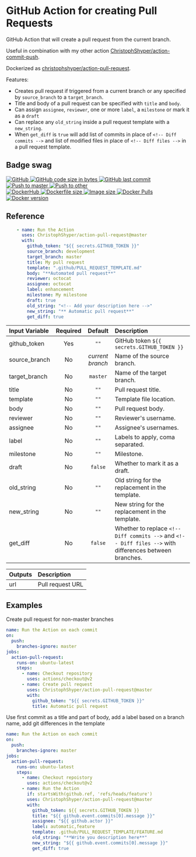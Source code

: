 # GitHub Action for creating Pull Requests

GitHub Action that will create a pull request from the current branch.

Useful in combination with my other action [ChristophShyper/action-commit-push](https://github.com/ChristophShyper/action-commit-push).

Dockerized as [christophshyper/action-pull-request](https://hub.docker.com/repository/docker/christophshyper/action-pull-request).

Features:
* Creates pull request if triggered from a current branch or any specified by `source_branch` to a `target_branch`.
* Title and body of a pull request can be specified with `title` and `body`.
* Can assign `assignee`, `reviewer`, one or more `label`, a `milestone` or mark it as a `draft`
* Can replace any `old_string` inside a pull request template with a `new_string`.
* When `get_diff` is `true` will add list of commits in place of `<!-- Diff commits -->` and list of modified files in place of `<!-- Diff files -->` in a pull request template.


## Badge swag
[
![GitHub](https://img.shields.io/badge/github-ChristophShyper%2Faction--pull--request-brightgreen.svg?style=flat-square&logo=github)
![GitHub code size in bytes](https://img.shields.io/github/languages/code-size/christophshyper/action-pull-request?color=brightgreen&label=Code%20size&style=flat-square&logo=github)
![GitHub last commit](https://img.shields.io/github/last-commit/christophshyper/action-pull-request?color=brightgreen&label=Last%20commit&style=flat-square&logo=github)
](https://github.com/christophshyper/action-pull-request "shields.io")
[![Push to master](https://img.shields.io/github/workflow/status/christophshyper/action-pull-request/Push%20to%20master?color=brightgreen&label=Master%20branch&logo=github&style=flat-square)
](https://github.com/ChristophShyper/action-pull-request/actions?query=workflow%3A%22Push+to+master%22)
[![Push to other](https://img.shields.io/github/workflow/status/christophshyper/action-pull-request/Push%20to%20other?color=brightgreen&label=Pull%20requests&logo=github&style=flat-square)
](https://github.com/ChristophShyper/action-pull-request/actions?query=workflow%3A%22Push+to+other%22)
<br>
[
![DockerHub](https://img.shields.io/badge/docker-christophshyper%2Faction--pull--request-blue.svg?style=flat-square&logo=docker)
![Dockerfile size](https://img.shields.io/github/size/christophshyper/action-pull-request/Dockerfile?label=Dockerfile%20size&style=flat-square&logo=docker)
![Image size](https://img.shields.io/docker/image-size/christophshyper/action-pull-request/latest?label=Image%20size&style=flat-square&logo=docker)
![Docker Pulls](https://img.shields.io/docker/pulls/christophshyper/action-pull-request?color=blue&label=Pulls&logo=docker&style=flat-square)
![Docker version](https://img.shields.io/docker/v/christophshyper/action-pull-request?color=blue&label=Version&logo=docker&style=flat-square)
](https://hub.docker.com/r/christophshyper/action-pull-request "shields.io")


## Reference

```yaml
    - name: Run the Action
      uses: ChristophShyper/action-pull-request@master
      with:
        github_token: "${{ secrets.GITHUB_TOKEN }}"
        source_branch: development
        target_branch: master
        title: My pull request
        template: ".github/PULL_REQUEST_TEMPLATE.md"
        body: "**Automated pull request**"
        reviewer: octocat
        assignee: octocat
        label: enhancement
        milestone: My milestone
        draft: true
        old_string: "<!-- Add your description here -->"
        new_string: "** Automatic pull request**"
        get_diff: true
```


Input Variable | Required | Default |Description
:--- | :---: | :---: | :---
github_token | Yes | `""` | GitHub token `${{ secrets.GITHUB_TOKEN }}`
source_branch | No | *current branch* | Name of the source branch.
target_branch | No | `master` | Name of the target branch.
title | No | `""` | Pull request title.
template | No | `""` | Template file location.
body | No | `""` | Pull request body.
reviewer | No | `""` | Reviewer's username.
assignee | No | `""` | Assignee's usernames.
label | No | `""` | Labels to apply, coma separated.
milestone | No | `""` | Milestone.
draft | No | `false` | Whether to mark it as a draft.
old_string | No | `""` | Old string for the replacement in the template.
new_string | No | `""` | New string for the replacement in the template.
get_diff | No | `false` | Whether to replace `<!-- Diff commits -->` and `<!-- Diff files -->` with differences between branches.


Outputs | Description
:--- | :---
url | Pull request URL


## Examples

Create pull request for non-master branches
```yaml
name: Run the Action on each commit
on:
  push:
    branches-ignore: master
jobs:
  action-pull-request:
    runs-on: ubuntu-latest
    steps:
      - name: Checkout repository
        uses: actions/checkout@v2
      - name: Create pull request
        uses: ChristophShyper/action-pull-request@master
        with:
          github_token: "${{ secrets.GITHUB_TOKEN }}"
          title: Automatic pull request
```

Use first commit as a title and part of body, add a label based on a branch name, add git differences in the template
```yaml
name: Run the Action on each commit
on:
  push:
    branches-ignore: master
jobs:
  action-pull-request:
    runs-on: ubuntu-latest
    steps:
      - name: Checkout repoistory
        uses: actions/checkout@v2
      - name: Run the Action
        if: startsWith(github.ref, 'refs/heads/feature')
        uses: ChristophShyper/action-pull-request@master
        with:
          github_token: ${{ secrets.GITHUB_TOKEN }}
          title: "${{ github.event.commits[0].message }}"
          assignee: "${{ github.actor }}"
          label: automatic,feature
          template: .github/PULL_REQUEST_TEMPLATE/FEATURE.md
          old_string: "**Write you description here**"
          new_string: "${{ github.event.commits[0].message }}"
          get_diff: true
```
